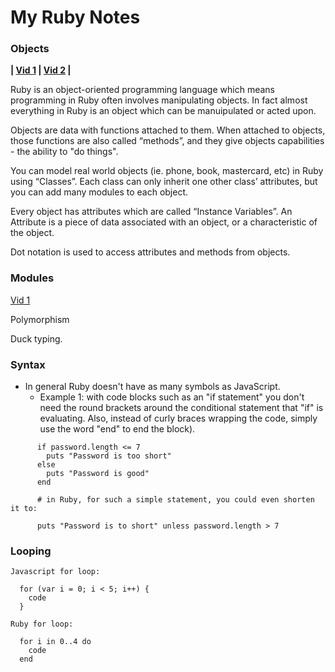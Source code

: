 # My Ruby Notes

### Objects

**| [Vid 1](https://youtu.be/Dji9ALCgfpM?t=1771)  | 
[Vid 2](https://youtu.be/t_ispmWmdjY?t=11671) |**

Ruby is an object-oriented programming language which means programming in Ruby often involves manipulating objects.  In fact almost everything in Ruby is an object which can be manuipulated or acted upon.

Objects are data with functions attached to them.  When attached to objects, those functions are also called “methods”, and they give objects capabilities - the ability to "do things".  

You can model real world objects (ie. phone, book, mastercard, etc) in Ruby using “Classes”.  Each class can only inherit one other class’ attributes, but you can add many modules to each object.

Every object has attributes which are called “Instance Variables”.  An Attribute is a piece of data associated with an object, or a characteristic of the object. 

Dot notation is used to access attributes and methods from objects.

### Modules

[Vid 1](https://youtu.be/Dji9ALCgfpM?t=2063)

Polymorphism

Duck typing.


### Syntax

- In general Ruby doesn't have as many symbols as JavaScript.
  - Example 1: with code blocks such as an "if statement" you don't need the round brackets around the conditional statement that "if" is evaluating.  Also, instead of curly braces wrapping the code, simply use the word "end" to end the block).
```
      if password.length <= 7
        puts "Password is too short"
      else
        puts "Password is good"
      end 
      
      # in Ruby, for such a simple statement, you could even shorten it to:
      
      puts "Password is to short" unless password.length > 7
```

### Looping

```
Javascript for loop:

  for (var i = 0; i < 5; i++) {
    code
  }

Ruby for loop:

  for i in 0..4 do 
    code
  end
        
```



